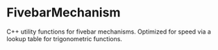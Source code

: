 # FivebarMechanism
C++ utility functions for fivebar mechanisms. Optimized for speed via a lookup table for trigonometric functions.
